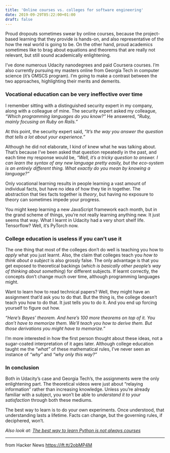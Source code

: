 ```yaml
---
title: 'Online courses vs. colleges for software engineering'
date: 2019-09-29T05:22:00+01:00
draft: false
---
```


Proud dropouts sometimes swear by online courses, because the project-based learning that they provide is hands-on, and also representative of the how the real world is going to be. On the other hand, proud academics sometimes like to brag about equations and theorems that are really not relevant, but still sound academically enlightening.

I’ve done numerous Udacity nanodegrees and paid Coursera courses. I’m also currently pursuing my masters online from Georgia Tech in computer science (it’s OMSCS program). I’m going to make a contrast between the two approaches, highlighting their merits and demerits.

### Vocational education can be very ineffective over time

I remember sitting with a distinguished security expert in my company, along with a colleague of mine. The security expert asked my colleague, _“Which programming languages do you know?”_ He answered, _“Ruby, mainly focusing on Ruby on Rails.”_

At this point, the security expert said, _“It’s the way you answer the question that tells a lot about your experience.”_

Although he did not elaborate, I kind of knew what he was talking about. That’s because I’ve been asked that question repeatedly in the past, and each time my response would be, _“Well, it’s a tricky question to answer. I can learn the syntax of any new language pretty easily, but the eco-system is an entirely different thing. What exactly do you mean by knowing a language?”_

Only vocational learning results in people learning a vast amount of individual facts, but have no idea of how they tie in together. The abstraction that ties facts together is _theory_, but having no exposure to theory can sometimes impede your progress.

You might keep learning a new JavaScript framework each month, but in the grand scheme of things, you’re not really learning anything new. It just seems that way. What I learnt in Udacity had a very short shelf life. Tensorflow? Well, it’s PyTorch now.

### College education is useless if you can’t use it

The one thing that most of the colleges don’t do well is teaching you how to _apply_ what you just learnt. Also, the claim that colleges teach you _how to think about a subject_ is also grossly false. The only advantage is that you get exposed to theoretical backings (_which is basically other people’s way of thinking about something_) for different subjects. If learnt correctly, the concepts don’t change much over time, although programming languages might.

Want to learn how to read technical papers? Well, they might have an assignment that’d ask you to do that. But the thing is, the college doesn’t teach you how to do that. It just tells you to do it. And you end up forcing yourself to figure out how.

_“Here’s Bayes’ theorem. And here’s 100 more theorems on top of it. You don’t have to memorize them. We’ll teach you how to derive them. But those derivations you might have to memorize.”_

I’m more interested in how the first person thought about these ideas, not a sugar-coated interpretation of it ages later. Although college education taught me the _“what”_ of these mathematical rules, I’ve never seen an instance of _“why”_ and _“why only this way?”_

### In conclusion

Both in Udacity’s case and Georgia Tech’s, the assignments were the only enlightening part. The theoretical videos were just about “relaying information” rather than increasing knowledge. Unless you’re already familiar with a subject, you won’t be able to _understand it to your satisfaction_ through both these mediums.

The best way to learn is to do your own experiments. Once understood, that understanding lasts a lifetime. Facts can change, but the governing rules, if deciphered, won’t.

_Also look at: [The best way to learn Python is not always courses](https://www.raahul.me/posts/best-way-learn-python/)_

* * *

  
  
from Hacker News https://ift.tt/2obMP4M